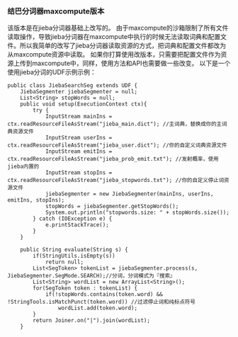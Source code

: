 ### 结巴分词器maxcompute版本

该版本是在jieba分词器基础上改写的。
由于maxcompute的沙箱限制了所有文件读取操作，导致jieba分词器在maxcompute中执行的时候无法读取词典和配置文件。所以我简单的改写了jieba分词器读取资源的方式，把词典和配置文件都改为从maxcompute资源中读取。
如果你打算使用改版本，只需要把配置文件作为资源上传到maxcompute中，同样，使用方法和API也需要做一些改变。
以下是一个使用jieba分词的UDF示例示例：

``` {.java}
public class JiebaSearchSeg extends UDF {
    JiebaSegmenter jiebaSegmenter = null;
    List<String> stopWords = null;
    public void setup(ExecutionContext ctx){
        try {
            InputStream mainIns = ctx.readResourceFileAsStream("jieba_main.dict"); //主词典，替换成你的主词典资源文件
            InputStream userIns = ctx.readResourceFileAsStream("jieba_user.dict"); //你的自定义词典资源文件
            InputStream emitIns = ctx.readResourceFileAsStream("jieba_prob_emit.txt"); //发射概率，使用jieba内置的
            InputStream stopIns = ctx.readResourceFileAsStream("jieba_stopwords.txt"); //你的自定义停止词资源文件
            jiebaSegmenter = new JiebaSegmenter(mainIns, userIns, emitIns, stopIns);
            stopWords = jiebaSegmenter.getStopWords();
            System.out.println("stopwords.size: " + stopWords.size());
        } catch (IOException e) {
            e.printStackTrace();
        }
    }

    public String evaluate(String s) {
        if(StringUtils.isEmpty(s))
            return null;
        List<SegToken> tokenList = jiebaSegmenter.process(s, JiebaSegmenter.SegMode.SEARCH);//分词，分词模式为『搜索』
        List<String> wordList = new ArrayList<String>();
        for(SegToken token : tokenList) {
            if(!stopWords.contains(token.word) && !StringTools.isMatchPunct(token.word)) //过滤停止词和纯标点符号
                wordList.add(token.word);
        }
        return Joiner.on("|").join(wordList);
    }

```
